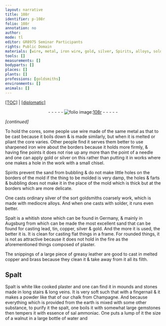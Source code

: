 ```yaml
---
layout: narrative
title: 108r
identifier: p-108r
folio: 108r
annotation: no
author:
mode: tl
editor: GR8975 Seminar Participants
rights: Public Domain
materials: [wire, metal, iron wire, gold, silver, Spirits, alloys, solder, Spalt, sand, lead, tin, copper, plaster, leather, brass, filth, chalk, earth, gemstones, essence of sal ammoniac, water]
tools: []
measurements: []
bodyparts: []
places: []
plants: []
professions: [goldsmiths]
environments: []
animals: []
---
```


<p><a href="{{ site.baseurl }}/translation/">[TOC]</a> | <a href="{{ site.baseurl }}/texts/p-108r_tc/" target="_blank">[diplomatic]</a></p><div class="folio" align="center">- - - - - <a href="http://gallica.bnf.fr/ark:/12148/btv1b10500001g/f221.image" target="_blank"><img src="https://cu-mkp.github.io/2017-workshop-edition/assets/photo-icon.png" alt="folio image: " style="display:inline-block; margin-bottom:-3px;"/>108r</a> - - - - - </div>  
 
*[continued]*
  
To hold the cores, some <span class="x">people</span> use <span class="m">wire</span> made of the same <span class="m">metal</span> as that to be cast because it boils down & is made similarly, but when it is melted or pliant the core varies. Other <span class="x">people</span> find it serves them better to use sharpened <span class="m">iron wire</span> about the borders because it holds more firmly, & having fine points it does not rise up any more than the point of a needle and one can apply <span class="m">gold</span> or <span class="m">silver</span> on this rather than putting it in works <span class="x">where</span> one makes a hole in the work with a small chisel.
 
<span class="m">Spirits</span> prevent the sand from bubbling & do not make little holes on the borders of the mold if the thing to be molded is very damp, the holes & farts & bubbling does not make it in the place of the mold which is thick but at the borders which are more delicate.
 
One casts ordinary <span class="m">silver</span> of the sort <span class="pro">goldsmiths</span> coarsely work, which is made with mediocre <span class="m">alloys</span>. And when one casts with <span class="m">solder</span>, it runs even better.
 
<span class="m">Spalt</span> is a whitish stone which can be found in Germany, & mainly in Augsburg from which can be made the most excellent <span class="m">sand</span> that can be found for <span class="x">casting</span> <span class="m">lead</span>, <span class="m">tin</span>, <span class="m">copper</span>, <span class="m">silver</span> & <span class="m">gold</span>. And the more it is used, the better it is. It is clean for casting flat things in a frame. For rounded things, it is not as attractive <span class="x">because it</span> does not hold in the fire as the aforementioned <span class="x">things</span> composed of <span class="m">plaster</span>.
 
The snippings of <span class="x">a</span> large <span class="x">piece of</span> greasy <span class="m">leather</span> are good to cast in melted <span class="m">copper</span> and <span class="m">brass</span> because they clean it & take away from it all its <span class="m">filth</span>. 
 
 
  

## <span class="m">Spalt</span>

 
<span class="m">Spalt</span> is white like cooked <span class="m">plaster</span> and one can find it in mounds and stones made in long stairs & long veins. It is very soft such that with a fingernail & it makes a powder like that of our <span class="m">chalk</span> from Champagne. And because everything which is provided from the <span class="m">earth</span> is mixed with some other substance, to purify it <span class="x">the spalt</span>, one boils it with somewhat large <span class="m">gemstones</span> then tempers it with <span class="m">essence of sal ammoniac</span>. One puts <span class="x">a lump of it</span> the size of a walnut in a large bottle of <span class="m">water</span> and
 
